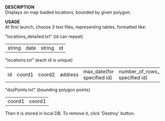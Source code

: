 <b>DESCRIPTION</b> <br>
Displays on map loaded locations, bounded by given polygon.

<b>USAGE</b> <br>
At first launch, choose 3 text files, representing tables, formatted like:

"locations_detailed.txt" (id can repeat) <br>
<table><tr><td>string</td>  <td>date</td>  <td>string</td>  <td>id</td></tr></table>

"locations.txt" (each id is unique) <br>
<table><tr><td>id</td>  <td>coord1</td>  <td>coord2</td>  <td>address</td>  <td>max_date(for specified id) </td> <td>number_of_rows_in_loc_detailed(for specified id)</td></tr></table>

"dozPoints.txt" (bounding polygon points) <br>
<table><tr><td>coord1</td>  <td>coord1</td></tr></table>

Then it is stored in local DB. To remove it, click 'Destroy' button.
